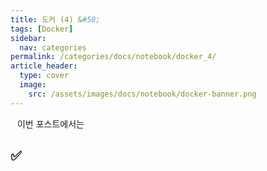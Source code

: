 ```yaml
---
title: 도커 (4) &#58;
tags: [Docker]
sidebar:
  nav: categories
permalink: /categories/docs/notebook/docker_4/
article_header:
  type: cover
  image:
    src: /assets/images/docs/notebook/docker-banner.png
---
```


<div class="article__content" markdown="1">

&ensp; 이번 포스트에서는

## ✅

</div>
